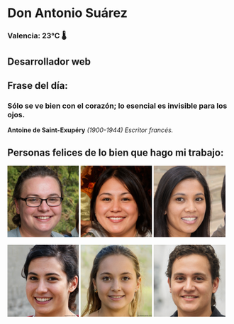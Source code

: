 # Don Antonio Suárez
### Valencia:  23°C 🌡️
## Desarrollador web
## Frase del día:
<!-- START QUOTE -->
### Sólo se ve bien con el corazón; lo esencial es invisible para los ojos.
**Antoine de Saint-Exupéry** *(1900-1944) Escritor francés.*
<!-- END QUOTE -->






## Personas felices de lo bien que hago mi trabajo:

<p float="left">
  <img src="src/image_0.png" width="32%" />
  <img src="src/image_1.png" width="32%" /> 
  <img src="src/image_2.png" width="32%" />
</p>
<p float="left">
  <img src="src/image_3.png" width="32%" />
  <img src="src/image_4.png" width="32%" /> 
  <img src="src/image_5.png" width="32%" />
</p>